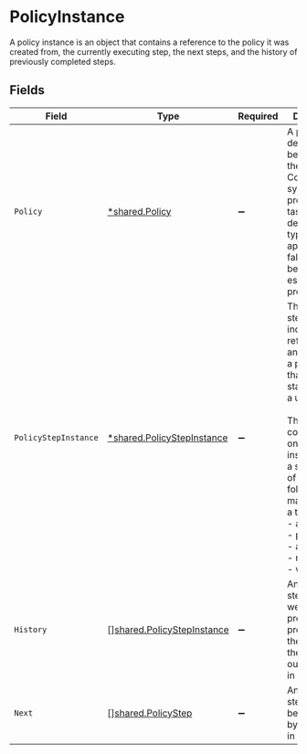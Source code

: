# PolicyInstance

A policy instance is an object that contains a reference to the policy it was created from, the currently executing step, the next steps, and the history of previously completed steps.


## Fields

| Field                                                                                                                                                                                                                                                                                          | Type                                                                                                                                                                                                                                                                                           | Required                                                                                                                                                                                                                                                                                       | Description                                                                                                                                                                                                                                                                                    |
| ---------------------------------------------------------------------------------------------------------------------------------------------------------------------------------------------------------------------------------------------------------------------------------------------- | ---------------------------------------------------------------------------------------------------------------------------------------------------------------------------------------------------------------------------------------------------------------------------------------------- | ---------------------------------------------------------------------------------------------------------------------------------------------------------------------------------------------------------------------------------------------------------------------------------------------- | ---------------------------------------------------------------------------------------------------------------------------------------------------------------------------------------------------------------------------------------------------------------------------------------------- |
| `Policy`                                                                                                                                                                                                                                                                                       | [*shared.Policy](../../../pkg/models/shared/policy.md)                                                                                                                                                                                                                                         | :heavy_minus_sign:                                                                                                                                                                                                                                                                             | A policy describes the behavior of the ConductorOne system when processing a task. You can describe the type, approvers, fallback behavior, and escalation processes.                                                                                                                          |
| `PolicyStepInstance`                                                                                                                                                                                                                                                                           | [*shared.PolicyStepInstance](../../../pkg/models/shared/policystepinstance.md)                                                                                                                                                                                                                 | :heavy_minus_sign:                                                                                                                                                                                                                                                                             | The policy step instance includes a reference to an instance of a policy step that tracks state and has a unique ID.<br/><br/>This message contains a oneof named instance. Only a single field of the following list may be set at a time:<br/>  - approval<br/>  - provision<br/>  - accept<br/>  - reject<br/>  - wait<br/> |
| `History`                                                                                                                                                                                                                                                                                      | [][shared.PolicyStepInstance](../../../pkg/models/shared/policystepinstance.md)                                                                                                                                                                                                                | :heavy_minus_sign:                                                                                                                                                                                                                                                                             | An array of steps that were previously processed by the ticket with their outcomes set, in order.                                                                                                                                                                                              |
| `Next`                                                                                                                                                                                                                                                                                         | [][shared.PolicyStep](../../../pkg/models/shared/policystep.md)                                                                                                                                                                                                                                | :heavy_minus_sign:                                                                                                                                                                                                                                                                             | An array of steps that will be processed by the ticket, in order.                                                                                                                                                                                                                              |